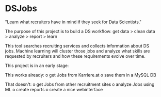 # DSJobs

"Learn what recruiters have in mind if they seek for Data Scientists."

The purpose of this project is to build a DS workflow: get data > clean data > analyze > report > learn

This tool searches recruiting services and collects information about DS jobs.
Machine learning will cluster those jobs and analyze what skills are requested by recruiters and how these requirements evolve over time.

This project is in an early stage:

This works already:
o get Jobs from Karriere.at
o save them in a MySQL DB

That doesn't:
o get Jobs from other recruitment sites
o analyze Jobs using ML
o create reports
o create a nice webinterface
